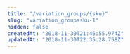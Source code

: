 ```yaml
---
title: "/variation_groups/{sku}"
slug: "variation_groupssku-1"
hidden: false
createdAt: "2018-11-30T21:46:55.974Z"
updatedAt: "2018-11-30T22:35:28.758Z"
---
```

